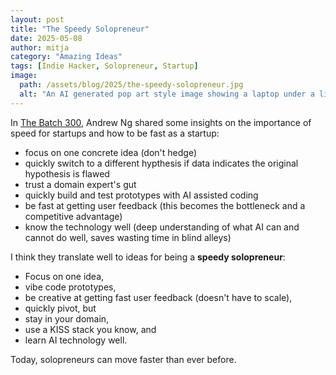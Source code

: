 ```yaml
---
layout: post
title: "The Speedy Solopreneur"
date: 2025-05-08
author: mitja
category: "Amazing Ideas"
tags: [Indie Hacker, Solopreneur, Startup]
image:
  path: /assets/blog/2025/the-speedy-solopreneur.jpg
  alt: "An AI generated pop art style image showing a laptop under a light bulp at the left, an arrow pointing to a runner jumping over an abstract hurdle at the center and right."
---
```


In [The Batch 300](https://www.deeplearning.ai/the-batch/issue-300/), Andrew Ng shared some insights on the importance of speed for startups and how to be fast as a startup:

- focus on one concrete idea (don't hedge)
- quickly switch to a different hypthesis if data indicates the original hypothesis is flawed
- trust a domain expert's gut
- quickly build and test prototypes with AI assisted coding
- be fast at getting user feedback (this becomes the bottleneck and a competitive advantage)
- know the technology well (deep understanding of what AI can and cannot do well, saves wasting time in blind alleys)

I think they translate well to ideas for being a **speedy solopreneur**:

- Focus on one idea,
- vibe code prototypes,
- be creative at getting fast user feedback (doesn't have to scale),
- quickly pivot, but
- stay in your domain,
- use a KISS stack you know, and
- learn AI technology well.

Today, solopreneurs can move faster than ever before.